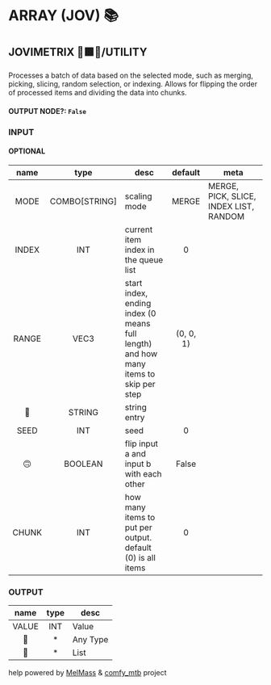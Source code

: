 # ARRAY (JOV) 📚

## JOVIMETRIX 🔺🟩🔵/UTILITY

Processes a batch of data based on the selected mode, such as merging, picking, slicing, random selection, or indexing. Allows for flipping the order of processed items and dividing the data into chunks.

#### OUTPUT NODE?: `False`

### INPUT

#### OPTIONAL

name|type|desc|default|meta
:---:|:---:|---|:---:|---
MODE| COMBO[STRING] | scaling mode | MERGE | MERGE, PICK, SLICE, INDEX LIST, RANDOM
INDEX| INT | current item index in the queue<br>list | 0 | 
RANGE| VEC3 | start index, ending index (0 means<br>full length) and how many items to<br>skip per step | (0, 0, 1) | 
📝| STRING | string entry |  | 
SEED| INT | seed | 0 | 
🙃| BOOLEAN | flip input a and input b with each<br>other | False | 
CHUNK| INT | how many items to put per output.<br>default (0) is all items | 0 | 

### OUTPUT

name|type|desc
:---:|:---:|---
VALUE| INT | Value 
🔮| * | Any Type 
🧾| * | List 

help powered by [MelMass](https://github.com/melMass) & [comfy_mtb](https://github.com/melMass/comfy_mtb) project